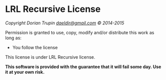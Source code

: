 LRL Recursive License
=====================

_Copyright Dorian Trupin <daeldir@gmail.com> © 2014-2015_

Permission is granted  to  use,  copy,  modify and/or distribute this
work as long as:

 * You follow the license

This license is under LRL Recursive license.

**This software is provided with the guarantee that it will fail some
day. Use it at your own risk.**

